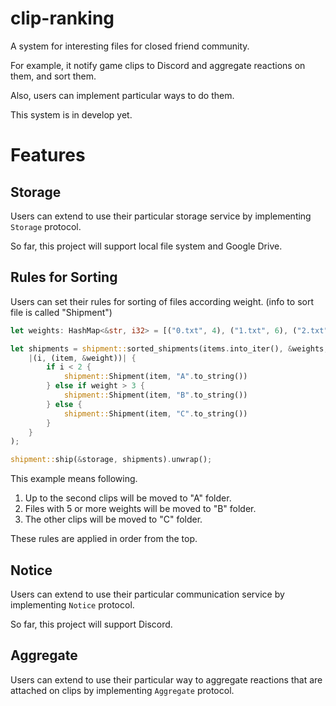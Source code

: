 # clip-ranking

A system for interesting files for closed friend community.

For example, it notify game clips to Discord and aggregate reactions on them, and sort them.

Also, users can implement particular ways to do them.

This system is in develop yet.

# Features

## Storage

Users can extend to use their particular storage service by implementing `Storage` protocol.

So far, this project will support local file system and Google Drive.

## Rules for Sorting

Users can set their rules for sorting of files according weight. (info to sort file is called "Shipment")

```rust
let weights: HashMap<&str, i32> = [("0.txt", 4), ("1.txt", 6), ("2.txt", 3), ("3.txt", 5)].iter().cloned().collect();

let shipments = shipment::sorted_shipments(items.into_iter(), &weights,
    |(i, (item, &weight))| {
        if i < 2 {
            shipment::Shipment(item, "A".to_string())
        } else if weight > 3 {
            shipment::Shipment(item, "B".to_string())
        } else {
            shipment::Shipment(item, "C".to_string())
        }
    }
);

shipment::ship(&storage, shipments).unwrap();
```

This example means following.

1. Up to the second clips will be moved to "A" folder.
2. Files with 5 or more weights will be moved to "B" folder.
3. The other clips will be moved to "C" folder.

These rules are applied in order from the top.

## Notice

Users can extend to use their particular communication service by implementing `Notice` protocol.

So far, this project will support Discord.

## Aggregate

Users can extend to use their particular way to aggregate reactions that are attached on clips by implementing `Aggregate` protocol.
